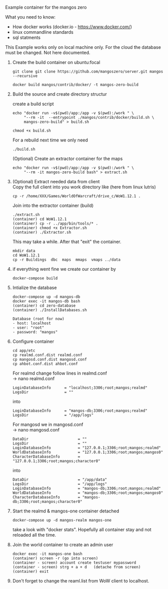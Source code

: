 Example container for the mangos zero

What you need to know:

- How docker works (docker.io -  https://www.docker.com/)
- linux commandline standards
- sql statments

This Example works only on  local machine only. For the cloud the database must be changed.
Not here documented.

1) Create the build container on ubuntu:focal
   ```
   git clone git clone https://github.com/mangoszero/server.git mangos --recursive 

   docker build mangos/contrib/docker/ -t mangos-zero-build
   ```
2) Build the source and create directory structur
   
   create a  build script
   ```
   echo "docker run -v$(pwd)/app:/app -v $(pwd):/work " \
        "--rm -it  --entrypoint ./mangos/contrib/docker/build.sh \
        mangos-zero-build" > build.sh
        
   chmod +x build.sh
   ```
   For a rebuild next time we only need
   ```
   ./build.sh
   ```
   (Optional) Create an extractor container for the maps
   ```
   echo "docker run -v$(pwd)/app:/app -v $(pwd):/work " \
        "--rm -it mangos-zero-build bash" > extract.sh

   ```
3) (Optional) Extract needed data from client<br>
   Copy the full client into you work directory like
   (here from linux lutris)
   ```
   cp -r /home/XXX/Games/WorldOfWarcraft/drive_c/WoW1.12.1 .
   ```
   Join into the extractor container (build)
   ```
   ./extract.sh
   (container) cd WoW1.12.1
   (container) cp -r ../app/bin/tools/* .
   (container) chmod +x Extractor.sh
   (container) ./Extractor.sh
   ```
   This may take a while.
   After that "exit" the container.
   ```
   mkdir data
   cd WoW1.12.1
   cp -r Buildings  dbc  maps  mmaps  vmaps ../data
   ```
4) if everything went fine we create our container by
   ```
   docker-compose build
   ```
5) Intialize the database
   ```
   docker-compose up -d mangos-db
   docker exec -it mangos-db bash
   (container) cd zero-database
   (container) ./InstallDatabases.sh

   Database (root for now)
   - host: localhost
   - user: "root"
   - password: "mangos"
   ```
6) Configure container <br>
   ```
   cd app/etc
   cp realmd.conf.dist realmd.conf
   cp mangosd.conf.dist mangosd.conf
   cp ahbot.conf.dist ahbot.conf
   ```
   For realmd change follow lines in realmd.conf<br>
   -> nano realmd.conf
   ```
   LoginDatabaseInfo      = "localhost;3306;root;mangos;realmd"
   LogsDir                = ""
   ```
   into
   ```
   LoginDatabaseInfo      = "mangos-db;3306;root;mangos;realmd"
   LogsDir                = "/app/logs"
   ```

   For mangosd we in mangosd.conf<br>
   -> nano mangosd.conf
   ```
   DataDir                      = ""
   LogsDir                      = ""
   LoginDatabaseInfo            = "127.0.0.1;3306;root;mangos;realmd"
   WorldDatabaseInfo            = "127.0.0.1;3306;root;mangos;mangos0"
   CharacterDatabaseInfo        = "127.0.0.1;3306;root;mangos;character0"
   ```
   into
   ```
   DataDir                      = "/app/data"
   LogsDir                      = "/app/logs"
   LoginDatabaseInfo            = "mangos-db;3306;root;mangos;realmd"
   WorldDatabaseInfo            = "mangos-db;3306;root;mangos;mangos0"
   CharacterDatabaseInfo        = "mangos-db;3306;root;mangos;character0"
   ```

7) Start the realmd & mangos-one container detached
   ```
   docker-compose up -d mangos-realm mangos-one
   ```
   take a look with "docker stats". Hopefully all container stay and not reloaded all the time.

8) Join the world container to create an admin user
   ```
   docker exec -it mangos-one bash
   (container) screen -r (go into screen)
   (container - screen) account create testuser mypassword
   (container - screen) strg + a + d   (detache from screen)
   (container) exit
   ```
9) Don't forget to change the reaml.list from WoW client to localhost.